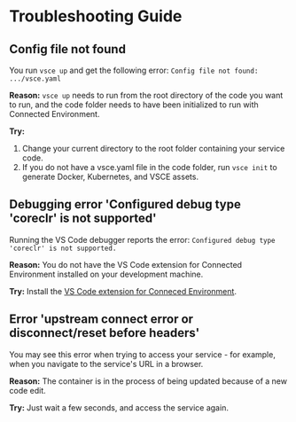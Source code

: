 # Troubleshooting Guide

## Config file not found
You run `vsce up` and get the following error: `Config file not found: .../vsce.yaml`

**Reason:** `vsce up` needs to run from the root directory of the code you want to run, and the code folder needs to have been initialized to run with Connected Environment.

**Try:**
1. Change your current directory to the root folder containing your service code. 
1. If you do not have a vsce.yaml file in the code folder, run `vsce init` to generate Docker, Kubernetes, and VSCE assets.

## Debugging error 'Configured debug type 'coreclr' is not supported'
Running the VS Code debugger reports the error: `Configured debug type 'coreclr' is not supported.`

**Reason:** You do not have the VS Code extension for Connected Environment installed on your development machine.

**Try:**
Install the [VS Code extension for Conneced Environment](get-started-netcore-01.md#get-kubernetes-debugging-tools).

## Error 'upstream connect error or disconnect/reset before headers'
You may see this error when trying to access your service - for example, when you navigate to the service's URL in a browser. 

**Reason:** The container is in the process of being updated because of a new code edit.

**Try:**
Just wait a few seconds, and access the service again.